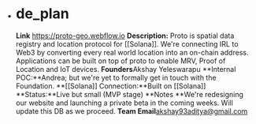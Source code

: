 - # de_plan
  **Link** https://proto-geo.webflow.io
  **Description:** Proto is spatial data registry and location protocol for [[Solana]]. We're connecting IRL to Web3 by converting every real world location into an on-chain address. Applications can be built on top of proto to enable MRV, Proof of Location and IoT devices. 
  **Founders**Akshay Yeleswarapu
  **Internal POC:**Andrea; but we're yet to formally get in touch with the Foundation.
  **[[Solana]] Connection:**Built on [[Solana]]
  **Status:**Live but small (MVP stage)
  **Notes **We're redesigning our website and launching a private beta in the coming weeks.  Will update this DB as we proceed.
  **Team Email**akshay93aditya@gmail.com